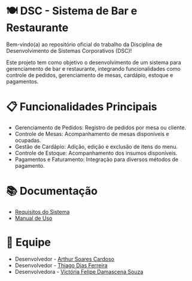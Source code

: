# 🍽️ DSC - Sistema de Bar e Restaurante
Bem-vindo(a) ao repositório oficial do trabalho da Disciplina de Desenvolvimento de Sistemas Corporativos (DSC)!

Este projeto tem como objetivo o desenvolvimento de um sistema para gerenciamento de bar e restaurante, integrando funcionalidades como controle de pedidos, gerenciamento de mesas, cardápio, estoque e pagamentos.

# 📋 Funcionalidades Principais
- Gerenciamento de Pedidos: Registro de pedidos por mesa ou cliente.
- Controle de Mesas: Acompanhamento de mesas disponíveis e ocupadas.
- Gestão de Cardápio: Adição, edição e exclusão de itens do menu.
- Controle de Estoque: Acompanhamento dos insumos disponíveis.
- Pagamentos e Faturamento: Integração para diversos métodos de pagamento.

# 📚 Documentação
- [Requisitos do Sistema](https://docs.google.com/document/d/1QUntVmcd6tt4FJlpxdE1nCRJ9l5-6I0ZrjyMGrjP_5E/edit?pli=1#heading=h.f13ddre2a8e5)
- [Manual de Uso](INSTALL.md)

# 👥 Equipe
- Desenvolvedor - [Arthur Soares Cardoso](https://github.com/Arthur-Sooares)
- Desenvolvedor - [Thiago Dias Ferreira](https://github.com/thiago9852)
- Desenvolvedora - [Victória Felipe Damascena Souza](https://github.com/victoriafe)
